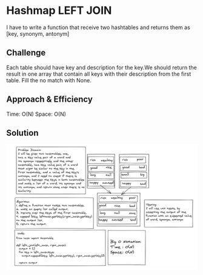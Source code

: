 # Hashmap LEFT JOIN

I have to write a function that receive two hashtables and returns them as [key, synonym, antonym]

## Challenge

Each table should have key and description for the key.We should return the result in one array that contain all keys with their description from the first table.
Fill the no match with None.

## Approach & Efficiency

Time: O(N)
Space: O(N)

## Solution

![join](/Assets/left_join.png)

